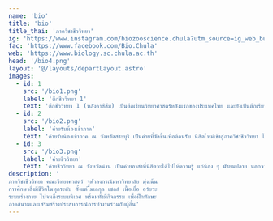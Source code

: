 ```yaml
---
name: 'bio'
title: 'bio'
title_thai: 'ภาควิชาชีววิทยา'
ig: 'https://www.instagram.com/biozooscience.chula?utm_source=ig_web_button_share_sheet&igsh=ZDNlZDc0MzIxNw=='
fac: 'https://www.facebook.com/Bio.Chula'
web: 'https://www.biology.sc.chula.ac.th'
head: '/bio4.png'
layout: '@/layouts/departLayout.astro'
images:
  - id: 1
    src: '/bio1.png'
    label: 'ตึกชีววิทยา 1'
    text: 'ตึกชีววิทยา 1 (หลังคาสีส้ม) เป็นตึกเรียนวิทยาศาสตร์หลังแรกของประเทศไทย และยังเป็นตึกเรียนของภาควิชาชีววิทยาอีกด้วย'
  - id: 2
    src: '/bio2.png'
    label: 'ค่ายรับน้องเข้าภาค'
    text: 'ค่ายรับน้องเข้าภาค ณ จังหวัดสระบุรี เป็นค่ายที่จัดขึ้นเพื่อต้อนรับ นิสิตใหม่เข้าสู่ภาควิชาชีววิทยา โดยมีกิจกรรมทั้งเล่น กิน เที่ยว และอื่น ๆ อีกมากมาย'
  - id: 3
    src: '/bio3.png'
    label: 'ค่ายชีววิทยา'
    text: 'ค่ายชีววิทยา ณ จังหวัดน่าน เป็นค่ายอาสาที่นิสิตจะได้ไปให้ความรู้ แก่น้อง ๆ มัธยมปลาย นอกจากนี้ยังมีกิจกรรมสนุก ๆ ให้นิสิตผ่อนคลายระหว่างค่ายอีกด้วย'
description: '
ภาควิชาชีววิทยา คณะวิทยาศาสตร์ จุฬาลงกรณ์มหาวิทยาลัย มุ่งเน้น
การศึกษาสิ่งมีชีวิตในทุกระดับ ตั้งแต่โมเลกุล เซลล์ เนื้อเยื่อ อวัยวะ 
ระบบร่างกาย ไปจนถึงระบบนิเวศ พร้อมทั้งมีกิจกรรม เพื่อฝึกทักษะ
ภาคสนามและเสริมสร้างประสบการณ์การทำงานร่วมกับผู้อื่น'
---
```

